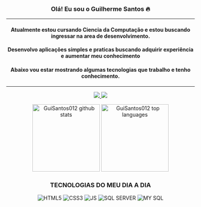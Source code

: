 <h3 align="center"> Olá! Eu sou o Guilherme Santos 🔥 </h3>
<hr>
<div align="center">
<h4>Atualmente estou cursando Ciencia da Computação e estou buscando ingressar na area de desenvolvimento.</h4>
<h4>Desenvolvo aplicações simples e praticas buscando adquirir experiência e aumentar meu conhecimento</h4>
<h4>Abaixo vou estar mostrando algumas tecnologias que trabalho e tenho conhecimento.</h4>
</div>
<hr>

<p align="center">
<a href="https://www.linkedin.com/in/guilherme-santos-barros-b1a170245/">
  <img src="https://img.shields.io/badge/LinkedIn-0077B5?style=for-the-badge&logo=linkedin&logoColor=white">
</a>
  <a href="https://www.instagram.com/gui_santosb/">
    <img src="https://img.shields.io/badge/Instagram-E4405F?style=for-the-badge&logo=instagram&logoColor=white">
  </a>
</p>

<p align="center">
<img src="https://github-readme-stats.vercel.app/api?username=GuiSantos012&show_icons=true&theme=dark&include_all_commits=true&count_private=true" alt="GuiSantos012 github stats" height="180em" />
<img src="https://github-readme-stats.vercel.app/api/top-langs/?username=GuiSantos012&layout=donut&langs_count=20&theme=dark" alt="GuiSantos012 top languages" height="180em" />
</p>

<h3 align="center">TECNOLOGIAS DO MEU DIA A DIA</h3>
<p align="center">
<img alt="HTML5" src="https://img.shields.io/badge/HTML5-E34F26?style=for-the-badge&logo=html5&logoColor=white"> <img alt="CSS3" src="https://img.shields.io/badge/CSS3-1572B6?style=for-the-badge&logo=css3&logoColor=white"> <img alt="JS" src="https://img.shields.io/badge/JavaScript-323330?style=for-the-badge&logo=javascript&logoColor=F7DF1E"> <img alt="SQL SERVER" src="https://img.shields.io/badge/Microsoft_SQL_Server-CC2927?style=for-the-badge&logo=microsoft-sql-server&logoColor=white"> <img alt="MY SQL" src="https://img.shields.io/badge/MySQL-005C84?style=for-the-badge&logo=mysql&logoColor=white">
</p>
